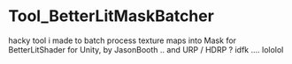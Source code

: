 # Tool_BetterLitMaskBatcher
hacky tool i made to batch process texture maps into Mask for BetterLitShader for Unity, by JasonBooth .. and URP / HDRP ? idfk .... lololol
